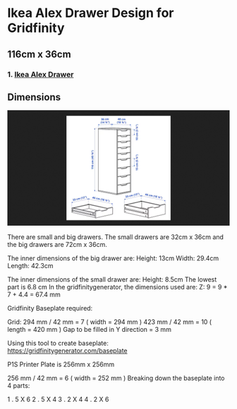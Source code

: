 # Ikea Alex Drawer Design for Gridfinity

## 116cm x 36cm

### 1. [Ikea Alex Drawer](https://www.ikea.com/de/de/p/alex-schubladenelement-9-schubladen-weiss-90486139/)

## Dimensions

![IKEA Alex Dimensions](alex-schubladenelement-9-schubladen-weiss.png)

There are small and big drawers. The small drawers are 32cm x 36cm and the big drawers are 72cm x 36cm.

The inner dimensions of the big drawer are:
Height: 13cm
Width: 29.4cm
Length: 42.3cm

The inner dimensions of the small drawer are:
Height: 8.5cm
The lowest part is 6.8 cm
In the gridfinitygenerator, the dimensions used are:
Z: 9 = 9 * 7 + 4.4 = 67.4 mm

Gridfinity Baseplate required:

Grid:
294 mm / 42 mm = 7 ( width = 294 mm )
423 mm / 42 mm = 10 ( length = 420 mm )
Gap to be filled in Y direction = 3 mm

Using this tool to create baseplate:
https://gridfinitygenerator.com/baseplate

P1S Printer Plate is 256mm x 256mm

256 mm / 42 mm = 6 ( width = 252 mm )
Breaking down the baseplate into 4 parts:

1 . 5 X 6
2 . 5 X 4
3 . 2 X 4
4 . 2 X 6
